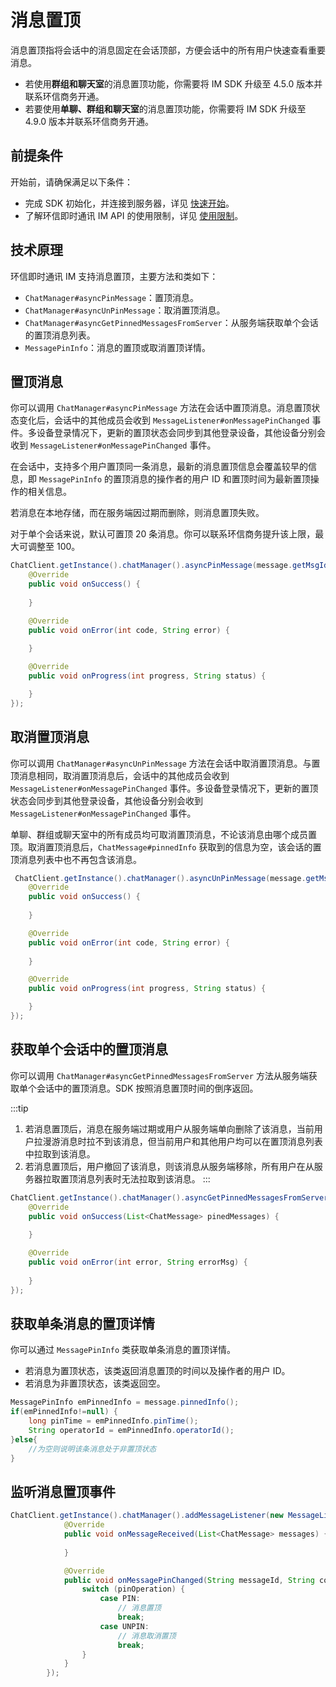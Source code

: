 # 消息置顶

消息置顶指将会话中的消息固定在会话顶部，方便会话中的所有用户快速查看重要消息。

- 若使用**群组和聊天室**的消息置顶功能，你需要将 IM SDK 升级至 4.5.0 版本并联系环信商务开通。
- 若要使用**单聊、群组和聊天室**的消息置顶功能，你需要将 IM SDK 升级至 4.9.0 版本并联系环信商务开通。

## 前提条件

开始前，请确保满足以下条件：

- 完成 SDK 初始化，并连接到服务器，详见 [快速开始](quickstart.html)。
- 了解环信即时通讯 IM API 的使用限制，详见 [使用限制](/product/limitation.html)。

## 技术原理

环信即时通讯 IM 支持消息置顶，主要方法和类如下：

- `ChatManager#asyncPinMessage`：置顶消息。
- `ChatManager#asyncUnPinMessage`：取消置顶消息。
- `ChatManager#asyncGetPinnedMessagesFromServer`：从服务端获取单个会话的置顶消息列表。
- `MessagePinInfo`：消息的置顶或取消置顶详情。

## 置顶消息

你可以调用 `ChatManager#asyncPinMessage` 方法在会话中置顶消息。消息置顶状态变化后，会话中的其他成员会收到 `MessageListener#onMessagePinChanged` 事件。多设备登录情况下，更新的置顶状态会同步到其他登录设备，其他设备分别会收到 `MessageListener#onMessagePinChanged` 事件。

在会话中，支持多个用户置顶同一条消息，最新的消息置顶信息会覆盖较早的信息，即 `MessagePinInfo` 的置顶消息的操作者的用户 ID 和置顶时间为最新置顶操作的相关信息。

若消息在本地存储，而在服务端因过期而删除，则消息置顶失败。

对于单个会话来说，默认可置顶 20 条消息。你可以联系环信商务提升该上限，最大可调整至 100。

```java
ChatClient.getInstance().chatManager().asyncPinMessage(message.getMsgId(), new CallBack() {
    @Override
    public void onSuccess() {
        
    }

    @Override
    public void onError(int code, String error) {
        
    }

    @Override
    public void onProgress(int progress, String status) {

    }
});
```

## 取消置顶消息

你可以调用 `ChatManager#asyncUnPinMessage` 方法在会话中取消置顶消息。与置顶消息相同，取消置顶消息后，会话中的其他成员会收到 `MessageListener#onMessagePinChanged` 事件。多设备登录情况下，更新的置顶状态会同步到其他登录设备，其他设备分别会收到 `MessageListener#onMessagePinChanged` 事件。

单聊、群组或聊天室中的所有成员均可取消置顶消息，不论该消息由哪个成员置顶。取消置顶消息后，`ChatMessage#pinnedInfo` 获取到的信息为空，该会话的置顶消息列表中也不再包含该消息。

```java
 ChatClient.getInstance().chatManager().asyncUnPinMessage(message.getMsgId(), new CallBack() {
    @Override
    public void onSuccess() {
        
    }

    @Override
    public void onError(int code, String error) {
        
    }

    @Override
    public void onProgress(int progress, String status) {

    }
});
```

## 获取单个会话中的置顶消息

你可以调用 `ChatManager#asyncGetPinnedMessagesFromServer` 方法从服务端获取单个会话中的置顶消息。SDK 按照消息置顶时间的倒序返回。

:::tip
1. 若消息置顶后，消息在服务端过期或用户从服务端单向删除了该消息，当前用户拉漫游消息时拉不到该消息，但当前用户和其他用户均可以在置顶消息列表中拉取到该消息。
2. 若消息置顶后，用户撤回了该消息，则该消息从服务端移除，所有用户在从服务器拉取置顶消息列表时无法拉取到该消息。
:::

```java
ChatClient.getInstance().chatManager().asyncGetPinnedMessagesFromServer(conversationId, new ValueCallBack<List<ChatMessage>>() {
    @Override
    public void onSuccess(List<ChatMessage> pinedMessages) {
        
    }

    @Override
    public void onError(int error, String errorMsg) {
        
    }
});
```

## 获取单条消息的置顶详情

你可以通过 `MessagePinInfo` 类获取单条消息的置顶详情。

- 若消息为置顶状态，该类返回消息置顶的时间以及操作者的用户 ID。
- 若消息为非置顶状态，该类返回空。

```java
MessagePinInfo emPinnedInfo = message.pinnedInfo();
if(emPinnedInfo!=null) {
    long pinTime = emPinnedInfo.pinTime();
    String operatorId = emPinnedInfo.operatorId();
}else{
    //为空则说明该条消息处于非置顶状态
}
```

## 监听消息置顶事件

```java
ChatClient.getInstance().chatManager().addMessageListener(new MessageListener() {
            @Override
            public void onMessageReceived(List<ChatMessage> messages) {
                
            }

            @Override
            public void onMessagePinChanged(String messageId, String conversationId, MessagePinInfo.PinOperation pinOperation, MessagePinInfo pinInfo) {
                switch (pinOperation) {
                    case PIN:
                        // 消息置顶
                        break;
                    case UNPIN:
                        // 消息取消置顶
                        break;
                }
            }
        });
```        



